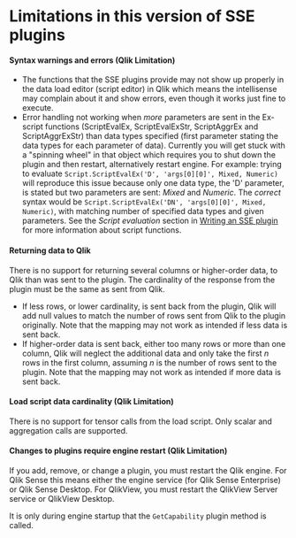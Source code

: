 # Limitations in this version of SSE plugins

#### Syntax warnings and errors (Qlik Limitation)
- The functions that the SSE plugins provide may not show up properly in the data load editor (script editor) in Qlik which means the intellisense may complain about it and show errors, even though it works just fine to execute.
- Error handling not working when _more_ parameters are sent in the Ex-script functions (ScriptEvalEx, ScriptEvalExStr, ScriptAggrEx and ScriptAggrExStr) than data types specified (first parameter stating the data types for each parameter of data). Currently you will get stuck with a "spinning wheel" in that object which requires you to shut down the plugin and then restart, alternatively restart engine. For example: trying to evaluate `Script.ScriptEvalEx('D', 'args[0][0]', Mixed, Numeric)` will reproduce this issue because only one data type, the 'D' parameter, is stated but two parameters are sent: _Mixed_ and _Numeric_. The _correct_ syntax would be `Script.ScriptEvalEx('DN', 'args[0][0]', Mixed, Numeric)`, with matching number of specified data types and given parameters. See the _Script evaluation_ section in [Writing an SSE plugin](writing_a_plugin.md) for more information about script functions.   

#### Returning data to Qlik
There is no support for returning several columns or higher-order data, to Qlik than was sent to the plugin. The cardinality of the response from the plugin must be the same as sent from Qlik.
- If less rows, or lower cardinality, is sent back from the plugin, Qlik will add null values to match the number of rows sent from Qlik to the plugin originally. Note that the mapping may not work as intended if less data is sent back.
- If higher-order data is sent back, either too many rows or more than one column, Qlik will neglect the additional data and only take the first _n_ rows in the first column, assuming _n_ is the number of rows sent to the plugin. Note that the mapping may not work as intended if more data is sent back.

#### Load script data cardinality (Qlik Limitation)
There is no support for tensor calls from the load script. Only scalar and aggregation calls are supported.

#### Changes to plugins require engine restart (Qlik Limitation)
If you add, remove, or change a plugin, you must restart the Qlik engine. For Qlik Sense this means either the engine service (for Qlik Sense Enterprise) or Qlik Sense Desktop. For QlikView, you must restart the QlikView Server service or QlikView Desktop.

It is only during engine startup that the `GetCapability` plugin method is called.
